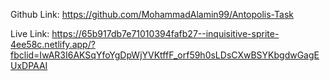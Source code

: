 Github Link: https://github.com/MohammadAlamin99/Antopolis-Task


Live Link: https://65b917db7e71010394fafb27--inquisitive-sprite-4ee58c.netlify.app/?fbclid=IwAR3I6AKSqYfoYgDpWjYVKtffF_orf59h0sLDsCXwBSYKbgdwGagEUxDPAAI



